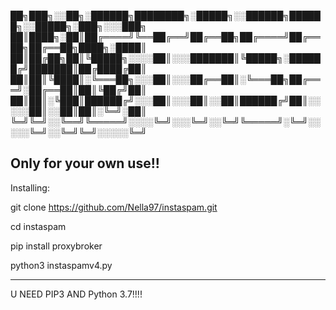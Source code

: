 

██╗███╗░░██╗░██████╗████████╗░█████╗░░██████╗██████╗░░█████╗░███╗░░░███╗
██║████╗░██║██╔════╝╚══██╔══╝██╔══██╗██╔════╝██╔══██╗██╔══██╗████╗░████║
██║██╔██╗██║╚█████╗░░░░██║░░░███████║╚█████╗░██████╔╝███████║██╔████╔██║
██║██║╚████║░╚═══██╗░░░██║░░░██╔══██║░╚═══██╗██╔═══╝░██╔══██║██║╚██╔╝██║
██║██║░╚███║██████╔╝░░░██║░░░██║░░██║██████╔╝██║░░░░░██║░░██║██║░╚═╝░██║
╚═╝╚═╝░░╚══╝╚═════╝░░░░╚═╝░░░╚═╝░░╚═╝╚═════╝░╚═╝░░░░░╚═╝░░╚═╝╚═╝░░░░░╚═╝

Only for your own use!!
---------------------------
Installing:

git clone https://github.com/Nella97/instaspam.git

cd instaspam

pip install proxybroker

python3 instaspamv4.py

------------------------------
U NEED PIP3 AND Python 3.7!!!!
